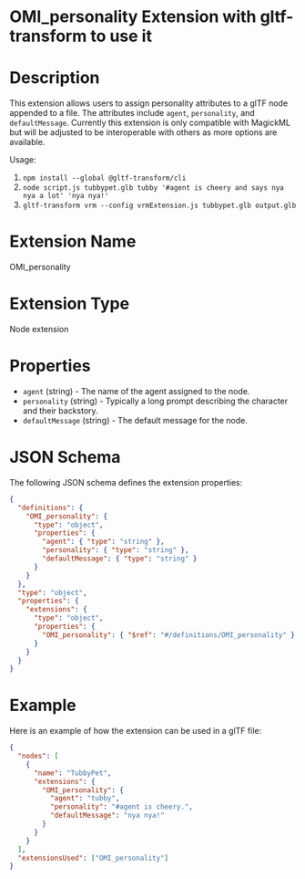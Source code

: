# OMI_personality Extension with gltf-transform to use it

# Description

This extension allows users to assign personality attributes to a glTF node appended to a file. The attributes include `agent`, `personality`, and `defaultMessage`. Currently this extension is only compatible with MagickML but will be adjusted to be interoperable with others as more options are available.

Usage:

1. `npm install --global @gltf-transform/cli`
2. `node script.js tubbypet.glb tubby '#agent is cheery and says nya nya a lot' 'nya nya!'`
3. `gltf-transform vrm --config vrmExtension.js tubbypet.glb output.glb`

# Extension Name

OMI_personality

# Extension Type

Node extension

# Properties

- `agent` (string) - The name of the agent assigned to the node.
- `personality` (string) - Typically a long prompt describing the character and their backstory.
- `defaultMessage` (string) - The default message for the node.

# JSON Schema

The following JSON schema defines the extension properties:

```json
{
  "definitions": {
    "OMI_personality": {
      "type": "object",
      "properties": {
        "agent": { "type": "string" },
        "personality": { "type": "string" },
        "defaultMessage": { "type": "string" }
      }
    }
  },
  "type": "object",
  "properties": {
    "extensions": {
      "type": "object",
      "properties": {
        "OMI_personality": { "$ref": "#/definitions/OMI_personality" }
      }
    }
  }
}
```

# Example

Here is an example of how the extension can be used in a glTF file:

```json
{
  "nodes": [
    {
      "name": "TubbyPet",
      "extensions": {
        "OMI_personality": {
          "agent": "tubby",
          "personality": "#agent is cheery.",
          "defaultMessage": "nya nya!"
        }
      }
    }
  ],
  "extensionsUsed": ["OMI_personality"]
}
```
